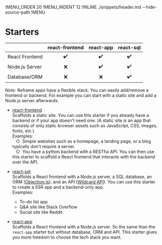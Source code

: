 !MENU_ORDER 20
!MENU_INDENT 12
!INLINE ./snippets/header.md --hide-source-path
!MENU
&nbsp;

# Starters

&nbsp; | react-frontend | react-app | react-sql
--- | :---: | :---: | :---:
React Frontend | :heavy_check_mark: | :heavy_check_mark: | :heavy_check_mark:
Node.js Server | :x: | :heavy_check_mark: | :heavy_check_mark:
Database/ORM | :x: | :x: | :heavy_check_mark:

*Note*:
Reframe apps have a flexible stack:
You can easily add/remove a frontend or backend.
For example you can start with a static site and add a Node.js server afterwards.

- [react-frontend](/plugins/create/starters/react-frontend#readme)
  <br/>
  Scaffolds a static site.
  You can use this starter if you already have a backend
  or if your app doesn't need one.
  (A static site is an app that consists of only static browser assets such as JavaScript, CSS, images, fonts, etc.)
  <br/>
  Examples:
  <br/> &nbsp;&nbsp;&nbsp;&#x25cb;&nbsp;
  Simple websites such as a homepage, a landing page, or a blog typically don't require a server.
  <br/> &nbsp;&nbsp;&nbsp;&#x25cb;&nbsp;
  You have a python backend with a RESTful API.
  You can then use this starter to scaffold a React frontend
  that interacts with the backend over the API.

- [react-sql](/plugins/create/starters/react-sql#readme)
  <br/>
  Scaffolds a React frontend with a Node.js server,
  a SQL database,
  an ORM ([Objection.js](https://github.com/Vincit/objection.js)),
  and an API ([Wildcard API](https://github.com/brillout/wildcard-api)).
  You can use this starter to create a SSR app and a backend-only app.
  <br/>
  Examples:
   - To-do list app
   - Q&A site like Stack Overflow
   - Social site like Reddit

- [react-app](/plugins/create/starters/react-app#readme)
  <br/>
  Scaffolds a React frontend with a Node.js server.
  So the same than the `react-app` starter but without database, ORM and API.
  This starter gives you more freedom to choose the tech stack you want.
